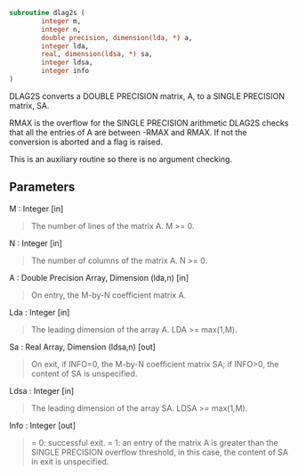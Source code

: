 ```fortran
subroutine dlag2s (
		integer m,
		integer n,
		double precision, dimension(lda, *) a,
		integer lda,
		real, dimension(ldsa, *) sa,
		integer ldsa,
		integer info
)
```

 DLAG2S converts a DOUBLE PRECISION matrix, A, to a SINGLE
 PRECISION matrix, SA.

 RMAX is the overflow for the SINGLE PRECISION arithmetic
 DLAG2S checks that all the entries of A are between -RMAX and
 RMAX. If not the conversion is aborted and a flag is raised.

 This is an auxiliary routine so there is no argument checking.

## Parameters
M : Integer [in]
> The number of lines of the matrix A.  M >= 0.

N : Integer [in]
> The number of columns of the matrix A.  N >= 0.

A : Double Precision Array, Dimension (lda,n) [in]
> On entry, the M-by-N coefficient matrix A.

Lda : Integer [in]
> The leading dimension of the array A.  LDA >= max(1,M).

Sa : Real Array, Dimension (ldsa,n) [out]
> On exit, if INFO=0, the M-by-N coefficient matrix SA; if
> INFO>0, the content of SA is unspecified.

Ldsa : Integer [in]
> The leading dimension of the array SA.  LDSA >= max(1,M).

Info : Integer [out]
> = 0:  successful exit.
> = 1:  an entry of the matrix A is greater than the SINGLE
> PRECISION overflow threshold, in this case, the content
> of SA in exit is unspecified.

